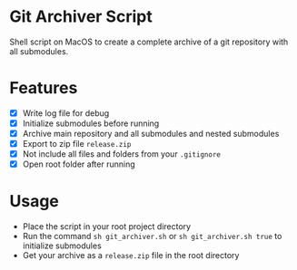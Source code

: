 # Git Archiver Script
Shell script on MacOS to create a complete archive of a git repository with all submodules.

# Features
- [x] Write log file for debug
- [x] Initialize submodules before running
- [x] Archive main repository and all submodules and nested submodules
- [x] Export to zip file `release.zip`
- [x] Not include all files and folders from your `.gitignore`
- [x] Open root folder after running

# Usage

- Place the script in your root project directory
- Run the command `sh git_archiver.sh` or `sh git_archiver.sh true` to initialize submodules
- Get your archive as a `release.zip` file in the root directory

